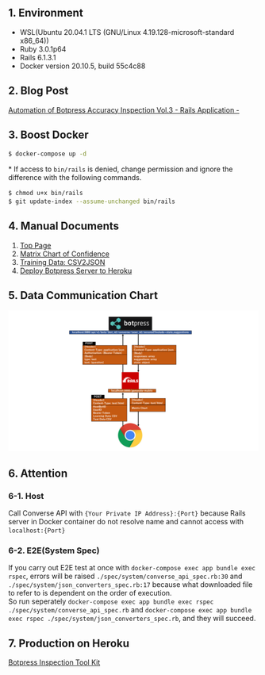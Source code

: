## 1. Environment

* WSL(Ubuntu 20.04.1 LTS (GNU/Linux 4.19.128-microsoft-standard x86_64))
* Ruby 3.0.1p64
* Rails 6.1.3.1
* Docker version 20.10.5, build 55c4c88

## 2. Blog Post

[Automation of Botpress Accuracy Inspection Vol.3 - Rails Application -](https://oasist-blog-en.hatenablog.jp/entry/botpress_accuracy_inspection_vol3)

## 3. Boost Docker

```bash
$ docker-compose up -d
```

\* If access to `bin/rails` is denied, change permission and ignore the difference with the following commands.

```bash
$ chmod u+x bin/rails
$ git update-index --assume-unchanged bin/rails
```

## 4. Manual Documents

1. [Top Page](https://github.com/oasis-forever/botpress_inspection_tool_kit_rails/blob/master/docs/01_top.md)
3. [Matrix Chart of Confidence](https://github.com/oasis-forever/botpress_inspection_tool_kit_rails/blob/master/docs/03_converse-api.md)
2. [Training Data: CSV2JSON](https://github.com/oasis-forever/botpress_inspection_tool_kit_rails/blob/master/docs/02_json-converter.md)
4. [Deploy Botpress Server to Heroku](https://github.com/oasis-forever/botpress_inspection_tool_kit_rails/blob/master/docs/04_deploy-botpress-server-to-heroku.md)

## 5. Data Communication Chart

![Data Communication Chart](https://github.com/oasis-forever/botpress_inspection_tool_kit_rails/blob/master/public/data-communication.png)

## 6. Attention

### 6-1. Host

Call Converse API with `{Your Private IP Address}:{Port}` because Rails server in Docker container do not resolve name and cannot access with `localhost:{Port}`

### 6-2. E2E(System Spec)

If you carry out E2E test at once with `docker-compose exec app bundle exec rspec`, errors will be raised `./spec/system/converse_api_spec.rb:30` and `./spec/system/json_converters_spec.rb:17` because what downloaded file to refer to is dependent on the order of execution.  
So run seperately `docker-compose exec app bundle exec rspec ./spec/system/converse_api_spec.rb` and `docker-compose exec app bundle exec rspec ./spec/system/json_converters_spec.rb`, and they will succeed.

## 7. Production on Heroku

[Botpress Inspection Tool Kit](https://oasist-botpress-tool-kit.herokuapp.com/)
